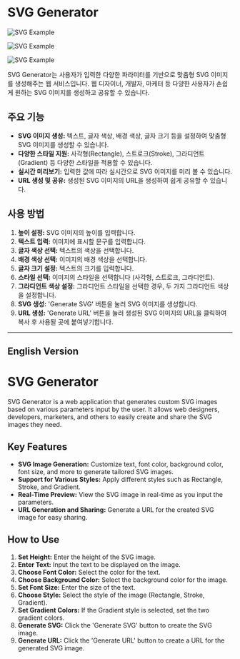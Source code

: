 # SVG Generator

![SVG Example](https://readme-decorate.vercel.app/api/get?height=250&width=850&text=Hello&fontColor=%23000000&fontSize=70&type=wave&fontWeight=800&backgroundColor=%231f1f1f)

![SVG Example](https://readme-decorate.vercel.app/api/get?height=250&width=850&text=Star&fontColor=%23ffffff&fontSize=70&type=star&fontWeight=800&gradientColor1=%23A1C4FD&gradientColor2=%23FFDEE9)

![SVG Example](https://readme-decorate.vercel.app/api/get?height=250&width=850&text=Circle+%21&fontColor=%23ffffff&fontSize=70&type=circle&fontWeight=800&backgroundColor=%23FF6347)

SVG Generator는 사용자가 입력한 다양한 파라미터를 기반으로 맞춤형 SVG 이미지를 생성해주는 웹 서비스입니다. 웹 디자이너, 개발자, 마케터 등 다양한 사용자가 손쉽게 원하는 SVG 이미지를 생성하고 공유할 수 있습니다.

## 주요 기능

- **SVG 이미지 생성:** 텍스트, 글자 색상, 배경 색상, 글자 크기 등을 설정하여 맞춤형 SVG 이미지를 생성할 수 있습니다.
- **다양한 스타일 지원:** 사각형(Rectangle), 스트로크(Stroke), 그라디언트(Gradient) 등 다양한 스타일을 적용할 수 있습니다.
- **실시간 미리보기:** 입력한 값에 따라 실시간으로 SVG 이미지를 미리 볼 수 있습니다.
- **URL 생성 및 공유:** 생성된 SVG 이미지의 URL을 생성하여 쉽게 공유할 수 있습니다.

## 사용 방법

1. **높이 설정:** SVG 이미지의 높이를 입력합니다.
2. **텍스트 입력:** 이미지에 표시할 문구를 입력합니다.
3. **글자 색상 선택:** 텍스트의 색상을 선택합니다.
4. **배경 색상 선택:** 이미지의 배경 색상을 선택합니다.
5. **글자 크기 설정:** 텍스트의 크기를 입력합니다.
6. **스타일 선택:** 이미지의 스타일을 선택합니다 (사각형, 스트로크, 그라디언트).
7. **그라디언트 색상 설정:** 그라디언트 스타일을 선택한 경우, 두 가지 그라디언트 색상을 설정합니다.
8. **SVG 생성:** 'Generate SVG' 버튼을 눌러 SVG 이미지를 생성합니다.
9. **URL 생성:** 'Generate URL' 버튼을 눌러 생성된 SVG 이미지의 URL을 클릭하여 복사 후 사용될 곳에 붙여넣기합니다.

---

## English Version

# SVG Generator

SVG Generator is a web application that generates custom SVG images based on various parameters input by the user. It allows web designers, developers, marketers, and others to easily create and share the SVG images they need.

## Key Features

- **SVG Image Generation:** Customize text, font color, background color, font size, and more to generate tailored SVG images.
- **Support for Various Styles:** Apply different styles such as Rectangle, Stroke, and Gradient.
- **Real-Time Preview:** View the SVG image in real-time as you input the parameters.
- **URL Generation and Sharing:** Generate a URL for the created SVG image for easy sharing.

## How to Use

1. **Set Height:** Enter the height of the SVG image.
2. **Enter Text:** Input the text to be displayed on the image.
3. **Choose Font Color:** Select the color for the text.
4. **Choose Background Color:** Select the background color for the image.
5. **Set Font Size:** Enter the size of the text.
6. **Choose Style:** Select the style of the image (Rectangle, Stroke, Gradient).
7. **Set Gradient Colors:** If the Gradient style is selected, set the two gradient colors.
8. **Generate SVG:** Click the 'Generate SVG' button to create the SVG image.
9. **Generate URL:** Click the 'Generate URL' button to create a URL for the generated SVG image.
